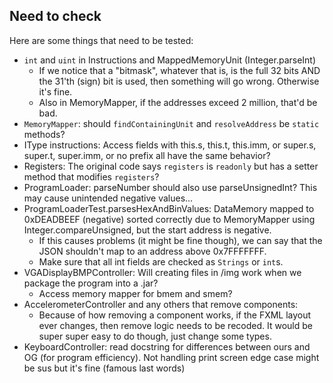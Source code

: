## Need to check

Here are some things that need to be tested:

* `int` and `uint` in Instructions and MappedMemoryUnit (Integer.parseInt)
    * If we notice that a "bitmask", whatever that is, is the full 32 bits AND the 31'th (sign) bit is used, then
      something will go wrong. Otherwise it's fine.
    * Also in MemoryMapper, if the addresses exceed 2 million, that'd be bad.
* `MemoryMapper`: should `findContainingUnit` and `resolveAddress` be `static` methods?
* IType instructions: Access fields with this.s, this.t, this.imm, or super.s, super.t, super.imm, or no prefix all have
  the same behavior?
* Registers: The original code says `registers` is `readonly` but has a setter method that modifies `registers`?
* ProgramLoader: parseNumber should also use parseUnsignedInt? This may cause unintended negative values...
* ProgramLoaderTest.parsesHexAndBinValues: DataMemory mapped to 0xDEADBEEF (negative) sorted correctly due to
  MemoryMapper using Integer.compareUnsigned, but the start address is negative.
    * If this causes problems (it might be fine though), we can say that the JSON shouldn't map to an address above
      0x7FFFFFFF.
    * Make sure that all int fields are checked as `Strings` or `int`s.
* VGADisplayBMPController: Will creating files in /img work when we package the program into a .jar?
  * Access memory mapper for bmem and smem?
* AccelerometerController and any others that remove components:
    * Because of how removing a component works, if the FXML layout ever changes, then remove logic needs to be recoded.
      It would be super super easy to do though, just change some types.
* KeyboardController: read docstring for differences between ours and OG (for program efficiency). Not handling print screen edge case might be sus but it's fine (famous last words)